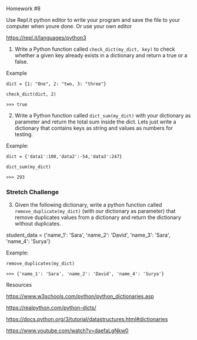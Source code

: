 Homework #8

Use Repl.it python editor to write your program and save the file to your computer when youre done. Or use your own editor

https://repl.it/languages/python3

1. Write a Python function called ```check_dict(my_dict, key)``` to check whether a given key already exists in a dictionary and return a true or a false.

Example

```
dict = {1: "One", 2: "two, 3: "three"}

check_dict(dict, 2)

>>> true
```


2. Write a Python function called ```dict_sum(my_dict)``` with your dictionary as parameter and return the total sum inside the dict. Lets just write a dictionary that contains keys as string and values as numbers for testing.

Example:

```
dict = {'data1':100,'data2':-54,'data3':247}

dict_sum(my_dict)

>>> 293 
```

### Stretch Challenge

3. Given the following dictionary, write a python function called ```remove_duplicate(my_dict)``` (with our dictionary as parameter) that remove duplicates values from a dictionary and return the dictionary without duplicates.

student_data = {'name_1': 'Sara', 'name_2': 'David', 'name_3': 'Sara', 'name_4': 'Surya'}

Example:

```
remove_duplicates(my_dict)

>>> {'name_1': 'Sara', 'name_2': 'David', 'name_4': 'Surya'}
```

Resources

https://www.w3schools.com/python/python_dictionaries.asp

https://realpython.com/python-dicts/

https://docs.python.org/3/tutorial/datastructures.html#dictionaries

https://www.youtube.com/watch?v=daefaLgNkw0
